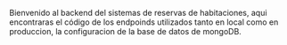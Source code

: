 Bienvenido al backend del sistemas de reservas de habitaciones, aqui encontraras el código de los endpoinds utilizados tanto en local como en produccion, la configuracion de la base de datos de mongoDB.
